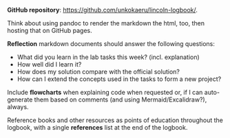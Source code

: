 **GitHub repository**: https://github.com/unkokaeru/lincoln-logbook/.

Think about using pandoc to render the markdown the html, too, then hosting that on GitHub pages.

**Reflection** markdown documents should answer the following questions:
- What did you learn in the lab tasks this week? (incl. explanation)
- How well did I learn it?
- How does my solution compare with the official solution?
- How can I extend the concepts used in the tasks to form a new project?

Include **flowcharts** when explaining code when requested or, if I can auto-generate them based on comments (and using Mermaid/Excalidraw?), always.

Reference books and other resources as points of education throughout the logbook, with a single **references** list at the end of the logbook.